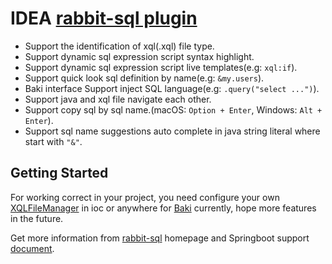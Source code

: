 # IDEA [rabbit-sql plugin](https://plugins.jetbrains.com/plugin/21403-rabbit-sql)

- Support the identification of xql(.xql) file type.
- Support dynamic sql expression script syntax highlight.
- Support dynamic sql expression script live templates(e.g: `xql:if`).
- Support quick look sql definition by name(e.g: `&my.users`).
- Baki interface Support inject SQL language(e.g: `.query("select ...")`).
- Support java and xql file navigate each other.
- Support copy sql by sql name.(macOS: `Option + Enter`, Windows: `Alt + Enter`).
- Support sql name suggestions auto complete in java string literal where start with `"&"`.

## Getting Started

For working correct in your project, you need configure your
own [XQLFileManager](https://github.com/chengyuxing/rabbit-sql#XQLFileManager) in ioc or anywhere
for [Baki](https://github.com/chengyuxing/rabbit-sql#bakidao) currently, hope more features in the future.

Get more information from [rabbit-sql](https://github.com/chengyuxing/rabbit-sql) homepage
and Springboot support [document](https://github.com/chengyuxing/rabbit-sql-spring-boot-starter).